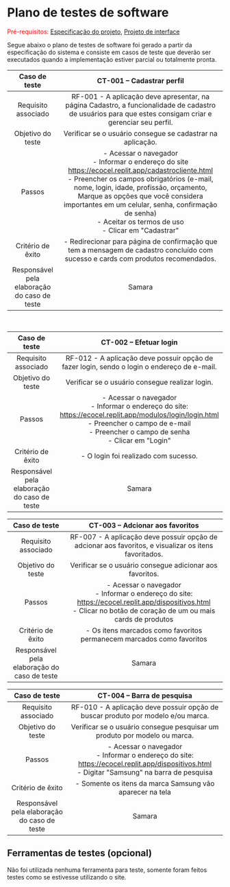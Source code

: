 # Plano de testes de software

<span style="color:red">Pré-requisitos: <a href="03-Product-design.md"> Especificação do projeto</a></span>, <a href="05-Projeto-interface.md"> Projeto de interface</a>

Segue abaixo o plano de testes de software foi gerado a partir da especificação do sistema e consiste em casos de teste que deverão ser executados quando a implementação estiver parcial ou totalmente pronta. 

| **Caso de teste**  | **CT-001 – Cadastrar perfil**  |
|:---: |:---: |
| Requisito associado | RF-001 - A aplicação deve apresentar, na página Cadastro, a funcionalidade de cadastro de usuários para que estes consigam criar e gerenciar seu perfil. |
| Objetivo do teste | Verificar se o usuário consegue se cadastrar na aplicação. |
| Passos | - Acessar o navegador <br> - Informar o endereço do site https://ecocel.replit.app/cadastrocliente.html <br> - Preencher os campos obrigatórios (e-mail, nome, login, idade, profissão, orçamento, Marque as opções que você considera importantes em um celular, senha, confirmação de senha) <br> - Aceitar os termos de uso <br> - Clicar em "Cadastrar" |
| Critério de êxito | - Redirecionar para página de confirmação que tem a mensagem de cadastro concluído com sucesso e cards com produtos recomendados. |
| Responsável pela elaboração do caso de teste | Samara |

<br>

| **Caso de teste**  | **CT-002 – Efetuar login**  |
|:---: |:---: |
| Requisito associado | RF-012 - A aplicação deve possuir opção de fazer login, sendo o login o endereço de e-mail. |
| Objetivo do teste | Verificar se o usuário consegue realizar login. |
| Passos | - Acessar o navegador <br> - Informar o endereço do site: https://ecocel.replit.app/modulos/login/login.html <br> - Preencher o campo de e-mail <br> - Preencher o campo de senha <br> - Clicar em "Login" |
| Critério de êxito | - O login foi realizado com sucesso. |
| Responsável pela elaboração do caso de teste | Samara |

| **Caso de teste**  | **CT-003 – Adcionar aos favoritos**  |
|:---: |:---: |
| Requisito associado | RF-007 - A aplicação deve possuir opção de adcionar aos favoritos, e visualizar os itens favoritados. |
| Objetivo do teste | Verificar se o usuário consegue adicionar aos favoritos. |
| Passos | - Acessar o navegador <br> - Informar o endereço do site: https://ecocel.replit.app/dispositivos.html <br> - Clicar no botão de coração de um ou mais cards de produtos  |
| Critério de êxito | - Os itens marcados como favoritos permanecem marcados como favoritos |
| Responsável pela elaboração do caso de teste | Samara |

| **Caso de teste**  | **CT-004 – Barra de pesquisa**  |
|:---: |:---: |
| Requisito associado | RF-010 - A aplicação deve possuir opção de buscar produto por modelo e/ou marca. |
| Objetivo do teste | Verificar se o usuário consegue pesquisar um produto por modelo ou marca. |
| Passos | - Acessar o navegador <br> - Informar o endereço do site: https://ecocel.replit.app/dispositivos.html <br> - Digitar "Samsung" na barra de pesquisa |
| Critério de êxito | - Somente os itens da marca Samsung vão aparecer na tela |
| Responsável pela elaboração do caso de teste | Samara |


## Ferramentas de testes (opcional)

Não foi utilizada nenhuma ferramenta para teste, somente foram feitos testes como se estivesse utilizando o site.
